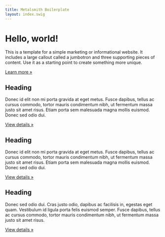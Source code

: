 ```yaml
---
title: Metalsmith Boilerplate
layout: index.swig
---
```



<div class="jumbotron" style="margin-bottom:0;">
<h1>Hello, world!</h1>
<p>This is a template for a simple marketing or informational website. It includes a large callout called a jumbotron and three supporting pieces of content. Use it as a starting point to create something more unique.</p>
<p><a class="btn btn-primary btn-lg" href="#" role="button">Learn more &raquo;</a></p>
</div>

<div class="row">
<div class="col-xs-12">
<div class="col-md-4">
<h2>Heading</h2>
<p>Donec id elit non mi porta gravida at eget metus. Fusce dapibus, tellus ac cursus commodo, tortor mauris condimentum nibh, ut fermentum massa justo sit amet risus. Etiam porta sem malesuada magna mollis euismod. Donec sed odio dui. </p>
<p><a class="btn btn-default" href="#" role="button">View details &raquo;</a></p>
</div>
<div class="col-md-4">
<h2>Heading</h2>
<p>Donec id elit non mi porta gravida at eget metus. Fusce dapibus, tellus ac cursus commodo, tortor mauris condimentum nibh, ut fermentum massa justo sit amet risus. Etiam porta sem malesuada magna mollis euismod. Donec sed odio dui. </p>
<p><a class="btn btn-default" href="#" role="button">View details &raquo;</a></p>
 </div>
<div class="col-md-4">
<h2>Heading</h2>
<p>Donec sed odio dui. Cras justo odio, dapibus ac facilisis in, egestas eget quam. Vestibulum id ligula porta felis euismod semper. Fusce dapibus, tellus ac cursus commodo, tortor mauris condimentum nibh, ut fermentum massa justo sit amet risus.</p>
<p><a class="btn btn-default" href="#" role="button">View details &raquo;</a></p>
</div>
</div>
</div>